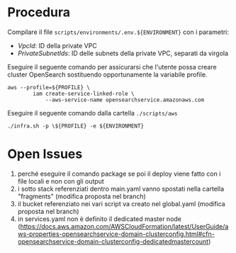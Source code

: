 # Procedura

Compilare il file `scripts/environments/.env.${ENVIRONMENT}` con i parametri:
- *VpcId*: ID della private VPC
- *PrivateSubnetIds*: ID delle subnets della private VPC, separati da virgola

Eseguire il seguente comando per assicurarsi che l'utente possa creare cluster OpenSearch sostituendo opportunamente la variabile profile. 

```
aws --profile=${PROFILE} \
        iam create-service-linked-role \
            --aws-service-name opensearchservice.amazonaws.com
```

Eseguire il seguente comando dalla cartella `./scripts/aws`

`./infra.sh -p \${PROFILE} -e ${ENVIRONMENT}`

# Open Issues

1) perché eseguire il comando package se poi il deploy viene fatto con i file locali e non con gli output
2) i sotto stack referenziati dentro main.yaml vanno spostati nella cartella "fragments" (modifica proposta nel branch)
3) il bucket referenziato nei vari script va creato nel global.yaml (modifica proposta nel branch)
4) in services.yaml non è definito il dedicated master node (https://docs.aws.amazon.com/AWSCloudFormation/latest/UserGuide/aws-properties-opensearchservice-domain-clusterconfig.html#cfn-opensearchservice-domain-clusterconfig-dedicatedmastercount)